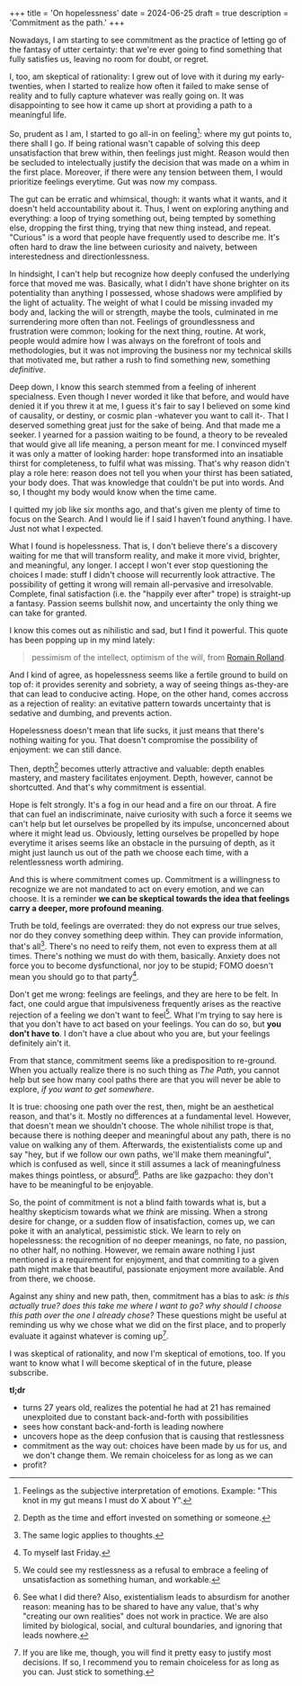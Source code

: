 +++
title = 'On hopelessness'
date = 2024-06-25
draft = true
description = 'Commitment as the path.'
+++

Nowadays, I am starting to see commitment as the practice of letting go of the fantasy of utter certainty: that we're ever going to find something that fully satisfies us, leaving no room for doubt, or regret.

I, too, am skeptical of rationality: I grew out of love with it during my early-twenties, when I started to realize how often it failed to make sense of reality and to fully capture whatever was really going on. It was disappointing to see how it came up short at providing a path to a meaningful life.

So, prudent as I am, I started to go all-in on feeling[^1]: where my gut points to, there shall I go. If being rational wasn't capable of solving this deep unsatisfaction that brew within, then feelings just might. Reason would then be secluded to intelectually justify the decision that was made on a whim in the first place. Moreover, if there were any tension between them, I would prioritize feelings everytime. Gut was now my compass.

The gut can be erratic and whimsical, though: it wants what it wants, and it doesn't held accountability about it. Thus, I went on exploring anything and everything: a loop of trying something out, being tempted by something else, dropping the first thing, trying that new thing instead, and repeat. "Curious" is a word that people have frequently used to describe me. It's often hard to draw the line between curiosity and naivety, between interestedness and directionlessness.

In hindsight, I can't help but recognize how deeply confused the underlying force that moved me was. Basically, what I didn't have shone brighter on its potentiality than anything I possessed, whose shadows were amplified by the light of actuality. The weight of what I could be missing invaded my body and, lacking the will or strength, maybe the tools, culminated in me surrendering more often than not. Feelings of groundlessness and frustration were common; looking for the next thing, routine. At work, people would admire how I was always on the forefront of tools and methodologies, but it was not improving the business nor my technical skills that motivated me, but rather a rush to find something new, something _definitive_.

Deep down, I know this search stemmed from a feeling of inherent specialness. Even though I never worded it like that before, and would have denied it if you threw it at me, I guess it's fair to say I believed on some kind of causality, or destiny, or cosmic plan -whatever you want to call it-. That I deserved something great just for the sake of being. And that made me a seeker. I yearned for a passion waiting to be found, a theory to be revealed that would give all life meaning, a person meant for me. I convinced myself it was only a matter of looking harder: hope transformed into an insatiable thirst for completeness, to fulfil what was missing. That's why reason didn't play a role here: reason does not tell you when your thirst has been satiated, your body does. That was knowledge that couldn't be put into words. And so, I thought my body would know when the time came.

I quitted my job like six months ago, and that's given me plenty of time to focus on the Search. And I would lie if I said I haven't found anything. I have. Just not what I expected.

What I found is hopelessness. That is, I don't believe there's a discovery waiting for me that will transform reality, and make it more vivid, brighter, and meaningful, any longer. I accept I won't ever stop questioning the choices I made: stuff I didn't choose will recurrently look attractive. The possibility of getting it wrong will remain all-pervasive and irresolvable. Complete, final satisfaction (i.e. the "happily ever after" trope) is straight-up a fantasy. Passion seems bullshit now, and uncertainty the only thing we can take for granted.

I know this comes out as nihilistic and sad, but I find it powerful. This quote has been popping up in my mind lately: 
> pessimism of the intellect, optimism of the will, from [Romain Rolland](https://publishing.cdlib.org/ucpressebooks/view?docId=ft538nb2x9&chunk.id=d0e6265&toc.id=&brand=ucpress).

And I kind of agree, as hopelessness seems like a fertile ground to build on top of: it provides serenity and sobriety, a way of seeing things as-they-are that can lead to conducive acting. Hope, on the other hand, comes accross as a rejection of reality: an evitative pattern towards uncertainty that is sedative and dumbing, and prevents action.

Hopelessness doesn't mean that life sucks, it just means that there's nothing waiting for you. That doesn't compromise the possibility of enjoyment: we can still dance.

Then, depth[^2] becomes utterly attractive and valuable: depth enables mastery, and mastery facilitates enjoyment. Depth, however, cannot be shortcutted. And that's why commitment is essential.

Hope is felt strongly. It's a fog in our head and a fire on our throat. A fire that can fuel an indiscriminate, naive curiosity with such a force it seems we can't help but let ourselves be propelled by its impulse, unconcerned about where it might lead us. Obviously, letting ourselves be propelled by hope everytime it arises seems like an obstacle in the pursuing of depth, as it might just launch us out of the path we choose each time, with a relentlessness worth admiring.

And this is where commitment comes up. Commitment is a willingness to recognize we are not mandated to act on every emotion, and we can choose. It is a reminder **we can be skeptical towards the idea that feelings carry a deeper, more profound meaning**.

Truth be told, feelings are overrated: they do not express our true selves, nor do they convey something deep within. They can provide information, that's all[^3]. There's no need to reify them, not even to express them at all times. There's nothing we must do with them, basically. Anxiety does not force you to become dysfunctional, nor joy to be stupid; FOMO doesn't mean you should go to that party[^4].

Don't get me wrong: feelings are feelings, and they are here to be felt. In fact, one could argue that impulsiveness frequently arises as the reactive rejection of a feeling we don't want to feel[^5]. What I'm trying to say here is that you don't have to act based on your feelings. You can do so, but **you don't have to**. I don't have a clue about who you are, but your feelings definitely ain't it.

From that stance, commitment seems like a predisposition to re-ground. When you actually realize there is no such thing as _The Path_, you cannot help but see how many cool paths there are that you will never be able to explore, _if you want to get somewhere_.

It is true: choosing one path over the rest, then, might be an aesthetical reason, and that's it. Mostly no differences at a fundamental level. However, that doesn't mean we shouldn't choose. The whole nihilist trope is that, because there is nothing deeper and meaningful about any path, there is no value on walking any of them. Afterwards, the existentialists come up and say "hey, but if we follow our own paths, we'll make them meaningful", which is confused as well, since it still assumes a lack of meaningfulness makes things pointless, or absurd[^6]. Paths are like gazpacho: they don't have to be meaningful to be enjoyable.

So, the point of commitment is not a blind faith towards what is, but a healthy skepticism towards what we _think_ are missing. When a strong desire for change, or a sudden flow of insatisfaction, comes up, we can poke it with an analytical, pessimistic stick. We learn to rely on hopelessness: the recognition of no deeper meanings, no fate, no passion, no other half, no nothing. However, we remain aware nothing I just mentioned is a requirement for enjoyment, and that commiting to a given path might make that beautiful, passionate enjoyment more available. And from there, we choose.

Against any shiny and new path, then, commitment has a bias to ask: _is this actually true? does this take me where I want to go? why should I choose this path over the one I already chose?_ These questions might be useful at reminding us why we chose what we did on the first place, and to properly evaluate it against whatever is coming up[^7].

I was skeptical of rationality, and now I'm skeptical of emotions, too. If you want to know what I will become skeptical of in the future, please subscribe.

**tl;dr**
- turns 27 years old, realizes the potential he had at 21 has remained unexploited due to constant back-and-forth with possibilities
- sees how constant back-and-forth is leading nowhere
- uncovers hope as the deep confusion that is causing that restlessness
- commitment as the way out: choices have been made by us for us, and we don't change them. We remain choiceless for as long as we can
- profit?

[^1]: Feelings as the subjective interpretation of emotions. Example: "This knot in my gut means I must do X about Y".
[^2]: Depth as the time and effort invested on something or someone.
[^3]: The same logic applies to thoughts.
[^4]: To myself last Friday.
[^5]: We could see my restlessness as a refusal to embrace a feeling of unsatisfaction as something human, and workable.
[^6]: See what I did there? Also, existentialism leads to absurdism for another reason: meaning has to be shared to have any value, that's why "creating our own realities" does not work in practice. We are also limited by biological, social, and cultural boundaries, and ignoring that leads nowhere.
[^7]: If you are like me, though, you will find it pretty easy to justify most decisions. If so, I recommend you to remain choiceless for as long as you can. Just stick to something.